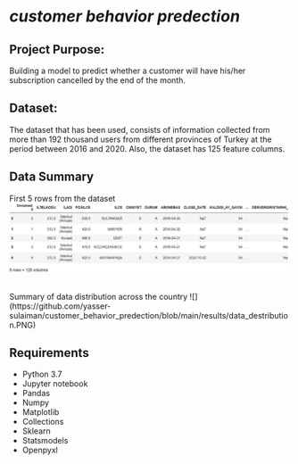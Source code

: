 # *customer behavior predection*
## Project Purpose:
Building a model to predict whether a customer will have his/her subscription cancelled by the end of the month.

## Dataset:
The dataset that has been used, consists of information collected from more than 192 thousand users from different provinces of Turkey at the period between 2016 and 2020. Also, the dataset has 125 feature columns.

## Data Summary
First 5 rows from the dataset
![](https://github.com/yasser-sulaiman/customer_behavior_predection/blob/main/results/first5.PNG)

<br>
Summary of data distribution across the country
![](https://github.com/yasser-sulaiman/customer_behavior_predection/blob/main/results/data_destribution.PNG)


## Requirements
* Python 3.7
* Jupyter notebook
* Pandas
* Numpy
* Matplotlib
* Collections
* Sklearn
* Statsmodels
* Openpyxl